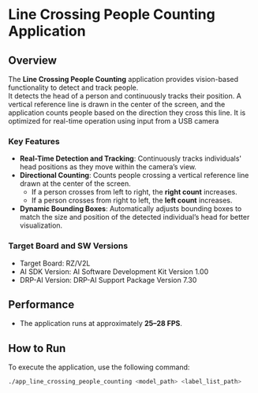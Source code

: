# Line Crossing People Counting Application

## Overview
The **Line Crossing People Counting** application provides vision-based functionality to detect and track people.  
It detects the head of a person and continuously tracks their position. A vertical reference line is drawn in the center of the screen, and the application counts people based on the direction they cross this line. It is optimized for real-time operation using input from a USB camera

### Key Features
- **Real-Time Detection and Tracking**: Continuously tracks individuals' head positions as they move within the camera’s view.
- **Directional Counting**: Counts people crossing a vertical reference line drawn at the center of the screen.  
   - If a person crosses from left to right, the **right count** increases.  
   - If a person crosses from right to left, the **left count** increases.  
- **Dynamic Bounding Boxes**: Automatically adjusts bounding boxes to match the size and position of the detected individual’s head for better visualization.

### Target Board and SW Versions
- Target Board: RZ/V2L
- AI SDK Version: AI Software Development Kit Version 1.00
- DRP-AI Version: DRP-AI Support Package Version 7.30

## Performance
- The application runs at approximately **25–28 FPS**.

## How to Run
To execute the application, use the following command:

```bash
./app_line_crossing_people_counting <model_path> <label_list_path>
